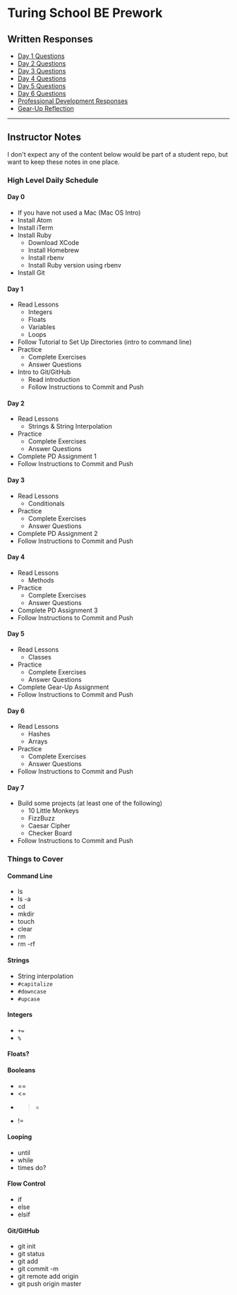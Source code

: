 # Turing School BE Prework

## Written Responses

* [Day 1 Questions](./day_1/questions.md)
* [Day 2 Questions](./day_2/questions.md)
* [Day 3 Questions](./day_3/questions.md)
* [Day 4 Questions](./day_4/questions.md)
* [Day 5 Questions](./day_5/questions.md)
* [Day 6 Questions](./day_6/questions.md)
* [Professional Development Responses](./professional_development.md)
* [Gear-Up Reflection](./gear_up.md)

---

## Instructor Notes

I don't expect any of the content below would be part of a student repo, but want to keep these notes in one place.

### High Level Daily Schedule

#### Day 0

* If you have not used a Mac (Mac OS Intro)
* Install Atom
* Install iTerm
* Install Ruby
    * Download XCode
    * Install Homebrew
    * Install rbenv
    * Install Ruby version using rbenv
* Install Git

#### Day 1

* Read Lessons
    * Integers
    * Floats
    * Variables
    * Loops
* Follow Tutorial to Set Up Directories (intro to command line)
* Practice
    * Complete Exercises
    * Answer Questions
* Intro to Git/GitHub
    * Read introduction
    * Follow Instructions to Commit and Push

#### Day 2

* Read Lessons
    * Strings & String Interpolation
* Practice
    * Complete Exercises
    * Answer Questions
* Complete PD Assignment 1
* Follow Instructions to Commit and Push

#### Day 3

* Read Lessons
    * Conditionals
* Practice
    * Complete Exercises
    * Answer Questions
* Complete PD Assignment 2
* Follow Instructions to Commit and Push

#### Day 4

* Read Lessons
    * Methods
* Practice
    * Complete Exercises
    * Answer Questions
* Complete PD Assignment 3
* Follow Instructions to Commit and Push

#### Day 5

* Read Lessons
    * Classes
* Practice
    * Complete Exercises
    * Answer Questions
* Complete Gear-Up Assignment
* Follow Instructions to Commit and Push

#### Day 6

* Read Lessons
    * Hashes
    * Arrays
* Practice
    * Complete Exercises
    * Answer Questions
* Follow Instructions to Commit and Push

#### Day 7

* Build some projects (at least one of the following)
    * 10 Little Monkeys
    * FizzBuzz
    * Caesar Cipher
    * Checker Board
* Follow Instructions to Commit and Push


### Things to Cover

#### Command Line

* ls
* ls -a
* cd
* mkdir
* touch
* clear
* rm
* rm -rf

#### Strings

* String interpolation
* `#capitalize`
* `#downcase`
* `#upcase`

#### Integers

* `+=`
* `%`

#### Floats?

#### Booleans

* ==
* <=
* >=
* !=

#### Looping

* until
* while
* times do?

#### Flow Control

* if
* else
* elsif

#### Git/GitHub

* git init
* git status
* git add
* git commit -m
* git remote add origin
* git push origin master



